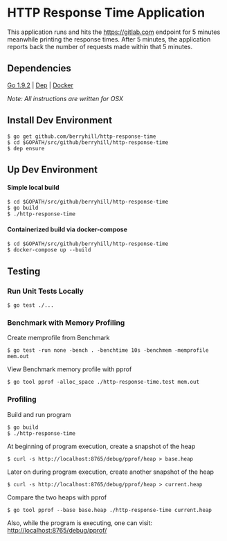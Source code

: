 # HTTP Response Time Application

This application runs and hits the https://gitlab.com endpoint for 5 minutes
meanwhile printing the response times. After 5 minutes, the application 
reports back the number of requests made within that 5 minutes.

## Dependencies

[Go 1.9.2](https://golang.org/doc/install) |
[Dep](https://github.com/golang/dep#dep) |
[Docker](https://docs.docker.com/engine/installation/)

*Note: All instructions are written for OSX*

## Install Dev Environment
```
$ go get github.com/berryhill/http-response-time
$ cd $GOPATH/src/github/berryhill/http-response-time
$ dep ensure
```

## Up Dev Environment

#### Simple local build
```
$ cd $GOPATH/src/github/berryhill/http-response-time
$ go build
$ ./http-response-time
```

#### Containerized build via docker-compose
```
$ cd $GOPATH/src/github/berryhill/http-response-time
$ docker-compose up --build
```

## Testing

### Run Unit Tests Locally
```
$ go test ./...
```

### Benchmark with Memory Profiling

Create memprofile from Benchmark
``` 
$ go test -run none -bench . -benchtime 10s -benchmem -memprofile mem.out
```

View Benchmark memory profile with pprof
``` 
$ go tool pprof -alloc_space ./http-response-time.test mem.out
```


### Profiling 

Build and run program
```
$ go build
$ ./http-response-time
```

At beginning of program execution, create a snapshot of the heap
``` 
$ curl -s http://localhost:8765/debug/pprof/heap > base.heap
```

Later on during program execution, create another snapshot of the heap
```
$ curl -s http://localhost:8765/debug/pprof/heap > current.heap
```

Compare the two heaps with pprof
``` 
$ go tool pprof --base base.heap ./http-response-time current.heap
```

Also, while the program is executing, one can visit: [http://localhost:8765/debug/pprof/](http://localhost:8765/debug/pprof/)
